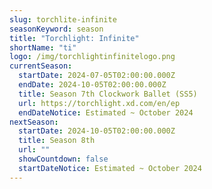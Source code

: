 ```yaml
---
slug: torchlite-infinite
seasonKeyword: season
title: "Torchlight: Infinite"
shortName: "ti"
logo: /img/torchlightinfinitelogo.png
currentSeason:
  startDate: 2024-07-05T02:00:00.000Z
  endDate: 2024-10-05T02:00:00.000Z
  title: Season 7th Clockwork Ballet (SS5)
  url: https://torchlight.xd.com/en/ep
  endDateNotice: Estimated ~ October 2024
nextSeason:
  startDate: 2024-10-05T02:00:00.000Z
  title: Season 8th
  url: ""
  showCountdown: false
  startDateNotice: Estimated ~ October 2024
---
```

